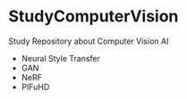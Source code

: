 # StudyComputerVision
Study Repository about Computer Vision AI

- Neural Style Transfer
- GAN
- NeRF
- PIFuHD
